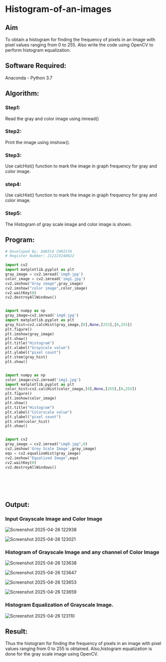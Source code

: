 # Histogram-of-an-images
## Aim
To obtain a histogram for finding the frequency of pixels in an Image with pixel values ranging from 0 to 255. Also write the code using OpenCV to perform histogram equalization.

## Software Required:
Anaconda - Python 3.7

## Algorithm:
### Step1:
Read the gray and color image using imread()

### Step2:
Print the image using imshow().



### Step3:
Use calcHist() function to mark the image in graph frequency for gray and color image.

### step4:
Use calcHist() function to mark the image in graph frequency for gray and color image.

### Step5:
The Histogram of gray scale image and color image is shown.


## Program:
```python
# Developed By: DANICA CHRISTA
# Register Number: 212223240022

import cv2
import matplotlib.pyplot as plt
gray_image = cv2.imread('img0.jpg')
color_image = cv2.imread('img1.jpg')
cv2.imshow("Gray image",gray_image)
cv2.imshow("color image",color_image)
cv2.waitKey(0)
cv2.destroyAllWindows()      


import numpy as np
gray_image=cv2.imread('img0.jpg')
import matplotlib.pyplot as plt 
gray_hist=cv2.calcHist(gray_image,[0],None,[255],[0,255])
plt.figure()
plt.imshow(gray_image)
plt.show()
plt.title("Histogram")
plt.xlabel("Grayscale value")
plt.ylabel("pixel count")
plt.stem(gray_hist)
plt.show()


import numpy as np
color_image=cv2.imread('img1.jpg')
import matplotlib.pyplot as plt 
color_hist=cv2.calcHist(color_image,[0],None,[255],[0,255])
plt.figure()
plt.imshow(color_image)
plt.show()
plt.title("Histogram")
plt.xlabel("Colorscale value")
plt.ylabel("pixel count")
plt.stem(color_hist)
plt.show()


import cv2
gray_image = cv2.imread("img0.jpg",0)
cv2.imshow('Grey Scale Image',gray_image)
equ = cv2.equalizeHist(gray_image)
cv2.imshow("Equalized Image",equ)
cv2.waitKey(0)
cv2.destroyAllWindows()







```
## Output:
### Input Grayscale Image and Color Image

![Screenshot 2025-04-26 122938](https://github.com/user-attachments/assets/b1142b01-ff7f-4e97-afb9-ebf6e95dc072)

![Screenshot 2025-04-26 123021](https://github.com/user-attachments/assets/1f74d423-fb37-46e7-b335-6005973969ff)

### Histogram of Grayscale Image and any channel of Color Image

 ![Screenshot 2025-04-26 123638](https://github.com/user-attachments/assets/00241f92-78b6-4077-81cd-3fae8c95205b)

![Screenshot 2025-04-26 123647](https://github.com/user-attachments/assets/8adc83bd-407d-42ae-958a-0a07527caa60)

![Screenshot 2025-04-26 123653](https://github.com/user-attachments/assets/3fe4acfd-1c21-42be-8025-c7b3f4443777)

![Screenshot 2025-04-26 123659](https://github.com/user-attachments/assets/114eee8e-d109-4bcb-aa01-924dd1ff2fa0)


### Histogram Equalization of Grayscale Image.

![Screenshot 2025-04-26 123110](https://github.com/user-attachments/assets/2d97ee6a-7f8f-42ff-9622-3a60fc98f683)


## Result: 
Thus the histogram for finding the frequency of pixels in an image with pixel values ranging from 0 to 255 is obtained. Also,histogram equalization is done for the gray scale image using OpenCV.
